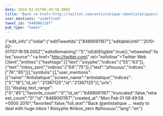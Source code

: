 ```yaml
---
date: 2010-02-01T06:49:58.000Z
title: "Back <a href='http://twitter.com/antistatique'>@antistatique</a> ... ready to deal with huge inbox ! #sisyphe #inbox_zero #pfiouuuu″"
user_mentions: "undefined"
tweet_id: "8489061167"
pub_type: "tweet"
---
```

{"edit_info":{"initial":{"editTweetIds":["8489061167"],"editableUntil":"2010-02-01T07:19:58.000Z","editsRemaining":"5","isEditEligible":true}},"retweeted":false,"source":"<a href=\"http://twitter.com\" rel=\"nofollow\">Twitter Web Client</a>","entities":{"hashtags":[{"text":"sisyphe","indices":["55","63"]},{"text":"inbox_zero","indices":["64","75"]},{"text":"pfiouuuu","indices":["76","85"]}],"symbols":[],"user_mentions":[{"name":"Antistatique","screen_name":"antistatique","indices":["5","18"],"id_str":"21387125","id":"21387125"}],"urls":[]},"display_text_range":["0","85"],"favorite_count":"0","id_str":"8489061167","truncated":false,"retweet_count":"0","id":"8489061167","created_at":"Mon Feb 01 06:49:58 +0000 2010","favorited":false,"full_text":"Back @antistatique ... ready to deal with huge inbox ! #sisyphe #inbox_zero #pfiouuuu","lang":"en"}
